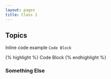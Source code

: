 ```yaml
---
layout: pages
title: Class 1
---
```


## Topics 

Inline code example `Code Block`

{% highlight %}
Code Block
{% endhighlight %}

### Something Else

